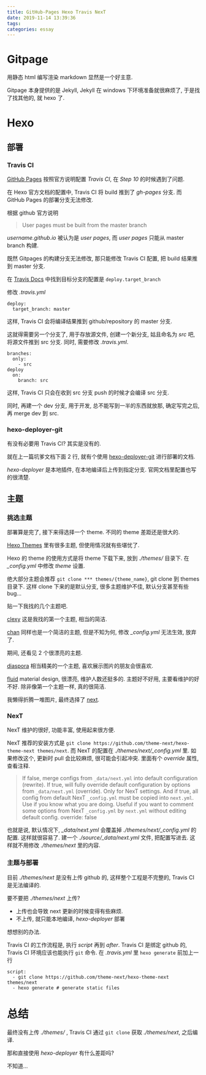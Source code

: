 ```yaml
---
title: GitHub-Pages Hexo Travis NexT
date: 2019-11-14 13:39:36
tags:
categories: essay
---
```


# Gitpage

用静态 html 编写渲染 markdown 显然是一个好主意.

Gitpage 本身提供的是 Jekyll, Jekyll 在 windows 下环境准备就很麻烦了, 于是找了找其他的, 就 hexo 了.

# Hexo

## 部署

### Travis CI

[GitHub Pages](https://hexo.io/zh-cn/docs/github-pages) 按照官方说明配置 *Travis CI*, 在 *Step 10* 的时候遇到了问题.

在 Hexo 官方文档的配置中, Travis CI 将 build 推到了 *gh-pages* 分支. 而 GitHub Pages 的部署分支无法修改.

根据 github 官方说明

>User pages must be built from the master branch

*username.github.io* 被认为是 *user pages*, 而 *user pages* 只能从 master branch 构建.

既然 Gitpages 的构建分支无法修改, 那只能修改 Travis CI 配置, 把 build 结果推到 master 分支.

在 [Travis Docs](https://docs.travis-ci.com/user/deployment/pages/) 中找到目标分支的配置是 ```deploy.target_branch```

修改 *.travis.yml*

```
deploy:
  target_branch: master
```

这样, Travis CI 会将编译结果推到 github/repository 的 master 分支.

这就得需要另一个分支了, 用于存放源文件, 创建一个新分支, 姑且命名为 *src* 吧, 将源文件推到 src 分支. 同时, 需要修改 *.travis.yml*.

```
branches:
  only:
    - src
deploy
  on:
    branch: src
```

这样, Travis CI 只会在收到 src 分支 push 的时候才会编译 src 分支.

同时, 再建一个 dev 分支, 用于开发, 总不能写到一半的东西就放那, 确定写完之后, 再 merge dev 到 src.

### hexo-deployer-git

有没有必要用 Travis CI? 其实是没有的.

就在上一篇坑爹文档下面 2 行, 就有个使用 [hexo-deployer-git](https://hexo.io/zh-cn/docs/one-command-deployment) 进行部署的文档.

*hexo-deployer* 是本地插件, 在本地编译后上传到指定分支. 官网文档里配置也写的很清楚.

## 主题

### 挑选主题

部署算是完了, 接下来得选择一个 theme. 不同的 theme 差距还是很大的. 

[Hexo Themes](https://hexo.io/themes/index.html) 里有很多主题, 但使用情况就有些堪忧了.

Hexo 的 theme 的使用方式是将 theme 下载下来, 放到 *./themes/* 目录下. 在 *_config.yml* 中修改 *theme* 设置.

绝大部分主题会推荐 ```git clone *** themes/{theme_name}```, git clone 到 themes目录下. 这样 clone 下来的是默认分支, 很多主题维护不佳, 默认分支甚至有些bug...

贴一下我找的几个主题吧.

[clexy](https://github.com/mkkhedawat/clexy) 这是我找的第一个主题, 相当的简洁.

[chan](https://github.com/denjones/hexo-theme-chan) 同样也是一个简洁的主题, 但是不知为何, 修改 *_config.yml* 无法生效, 放弃了.

期间, 还看见 2 个很漂亮的主题.

[diaspora](https://github.com/Fechin/hexo-theme-diaspora) 相当精美的一个主题, 喜欢展示图片的朋友会很喜欢.

[fluid](https://github.com/fluid-dev/hexo-theme-fluid) material design, 很漂亮, 维护人数还挺多的. 主题好不好用, 主要看维护的好不好. 除非像第一个主题一样, 真的很简洁.

我懒得折腾一堆图片, 最终选择了 [next](https://github.com/theme-next/hexo-theme-next).

### NexT

NexT 维护的很好, 功能丰富, 使用起来很方便.

NexT 推荐的安装方式是 ```git clone https://github.com/theme-next/hexo-theme-next themes/next```. 
而 NexT 的配置在 *./themes/next/_config.yml* 里.
如果修改这个, 更新时 pull 会比较麻烦, 很可能会引起冲突.
里面有个 *override* 属性, 查看注释.

>If false, merge configs from `_data/next.yml` into default configuration (rewrite).
>If true, will fully override default configuration by options from `_data/next.yml` (override). Only for NexT settings.
>And if true, all config from default NexT `_config.yml` must be copied into `next.yml`. Use if you know what you are doing.
>Useful if you want to comment some options from NexT `_config.yml` by `next.yml` without editing default config.
>override: false

也就是说, 默认情况下, *_data/next.yml* 会覆盖掉 *./themes/next/_config.yml* 的配置. 这样就很容易了. 建一个 *./source/_data/next.yml* 文件, 把配置写进去. 这样就不用修改 *./themes/next* 里的内容.

### 主题与部署

目前 *./themes/next* 是没有上传 github 的, 这样整个工程是不完整的, Travis CI 是无法编译的. 

要不要把 *./themes/next* 上传?
* 上传也会导致 next 更新的时候变得有些麻烦.
* 不上传, 就只能本地编译, *hexo-deployer* 部署

想想别的办法.

Travis CI 的工作流程是, 执行 *script* 再到 *after*. Travis CI 是绑定 github 的, Travis CI 环境应该也能执行 ```git``` 命令.
在 *.travis.yml* 里 ```hexo generate``` 前加上一行
```
script:
  - git clone https://github.com/theme-next/hexo-theme-next themes/next
  - hexo generate # generate static files
```

# 总结

最终没有上传 *./themes/* , Travis CI 通过 ```git clone``` 获取 *./themes/next*, 之后编译.

那和直接使用 *hexo-deployer* 有什么差距吗?

不知道...